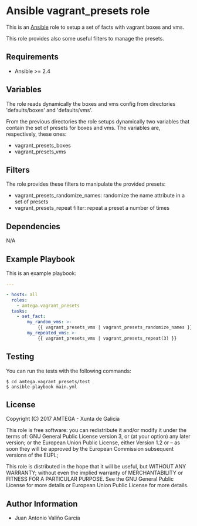 # Ansible vagrant_presets role

This is an [Ansible](http://www.ansible.com) role to setup a set of facts with vagrant boxes and vms.

This role provides also some useful filters to manage the presets.

## Requirements

- Ansible >= 2.4

## Variables

The role reads dynamically the boxes and vms config from directories 'defaults/boxes' and 'defaults/vms'.

From the previous directories the role setups dynamically two variables that contain the set of presets for boxes and vms. The variables are, respectively, these ones:

- vagrant_presets_boxes
- vagrant_presets_vms

## Filters

The role provides these filters to manipulate the provided presets:

- vagrant_presets_randomize_names: randomize the name attribute in a set of presets
- vagrant_presets_repeat filter: repeat a preset a number of times

## Dependencies

N/A

## Example Playbook

This is an example playbook:

```yaml
---

- hosts: all
  roles:
    - amtega.vagrant_presets
  tasks:
    - set_fact:
        my_random_vms: >-
            {{ vagrant_presets_vms | vagrant_presets_randomize_names }}
        my_repeated_vms: >-
            {{ vagrant_presets_vms | vagrant_presets_repeat(3) }}
```

## Testing

You can run the tests with the following commands:

```shell
$ cd amtega.vagrant_presets/test
$ ansible-playbook main.yml
```

## License

Copyright (C) 2017 AMTEGA - Xunta de Galicia

This role is free software: you can redistribute it and/or modify
it under the terms of:
GNU General Public License version 3, or (at your option) any later version;
or the European Union Public License, either Version 1.2 or – as soon
they will be approved by the European Commission ­subsequent versions of
the EUPL;

This role is distributed in the hope that it will be useful,
but WITHOUT ANY WARRANTY; without even the implied warranty of
MERCHANTABILITY or FITNESS FOR A PARTICULAR PURPOSE.  See the
GNU General Public License for more details or European Union Public License for more details.

## Author Information

- Juan Antonio Valiño García
